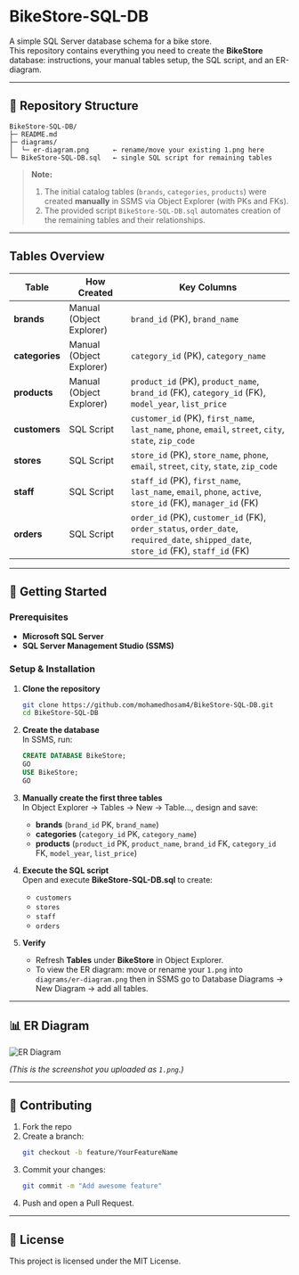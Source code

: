 # BikeStore-SQL-DB

A simple SQL Server database schema for a bike store.  
This repository contains everything you need to create the **BikeStore** database: instructions, your manual tables setup, the SQL script, and an ER-diagram.

---

## 📁 Repository Structure

```
BikeStore-SQL-DB/
├─ README.md
├─ diagrams/
│  └─ er-diagram.png      ← rename/move your existing 1.png here
└─ BikeStore-SQL-DB.sql   ← single SQL script for remaining tables
```

> **Note:**  
> 1. The initial catalog tables (`brands`, `categories`, `products`) were created **manually** in SSMS via Object Explorer (with PKs and FKs).  
> 2. The provided script `BikeStore-SQL-DB.sql` automates creation of the remaining tables and their relationships.

---

## Tables Overview

| Table       | How Created                  | Key Columns                                                                                 |
|-------------|------------------------------|---------------------------------------------------------------------------------------------|
| **brands**     | Manual (Object Explorer)     | `brand_id` (PK), `brand_name`                                                               |
| **categories** | Manual (Object Explorer)     | `category_id` (PK), `category_name`                                                         |
| **products**   | Manual (Object Explorer)     | `product_id` (PK), `product_name`, `brand_id` (FK), `category_id` (FK), `model_year`, `list_price` |
| **customers**  | SQL Script                   | `customer_id` (PK), `first_name`, `last_name`, `phone`, `email`, `street`, `city`, `state`, `zip_code` |
| **stores**     | SQL Script                   | `store_id` (PK), `store_name`, `phone`, `email`, `street`, `city`, `state`, `zip_code`      |
| **staff**      | SQL Script                   | `staff_id` (PK), `first_name`, `last_name`, `email`, `phone`, `active`, `store_id` (FK), `manager_id` (FK) |
| **orders**     | SQL Script                   | `order_id` (PK), `customer_id` (FK), `order_status`, `order_date`, `required_date`, `shipped_date`, `store_id` (FK), `staff_id` (FK) |

---

## 🚀 Getting Started

### Prerequisites

- **Microsoft SQL Server**  
- **SQL Server Management Studio (SSMS)**

### Setup & Installation

1. **Clone the repository**  
   ```bash
   git clone https://github.com/mohamedhosam4/BikeStore-SQL-DB.git
   cd BikeStore-SQL-DB
   ```

2. **Create the database**  
   In SSMS, run:
   ```sql
   CREATE DATABASE BikeStore;
   GO
   USE BikeStore;
   GO
   ```

3. **Manually create the first three tables**  
   In Object Explorer → Tables → New → Table…, design and save:
   - **brands** (`brand_id` PK, `brand_name`)
   - **categories** (`category_id` PK, `category_name`)
   - **products** (`product_id` PK, `product_name`, `brand_id` FK, `category_id` FK, `model_year`, `list_price`)

4. **Execute the SQL script**  
   Open and execute **BikeStore-SQL-DB.sql** to create:
   - `customers`
   - `stores`
   - `staff`
   - `orders`

5. **Verify**  
   - Refresh **Tables** under **BikeStore** in Object Explorer.  
   - To view the ER diagram: move or rename your `1.png` into `diagrams/er-diagram.png` then in SSMS go to Database Diagrams → New Diagram → add all tables.

---

## 📊 ER Diagram

![ER Diagram](diagrams/er-diagram.png)

*(This is the screenshot you uploaded as `1.png`.)*

---

## 🤝 Contributing

1. Fork the repo  
2. Create a branch:  
   ```bash
   git checkout -b feature/YourFeatureName
   ```
3. Commit your changes:  
   ```bash
   git commit -m "Add awesome feature"
   ```
4. Push and open a Pull Request.

---

## 📜 License

This project is licensed under the MIT License.
